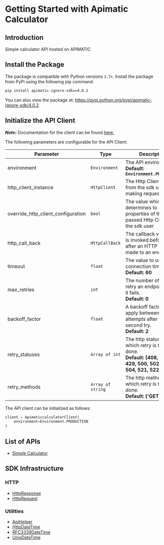 
# Getting Started with Apimatic Calculator

## Introduction

Simple calculator API hosted on APIMATIC

## Install the Package

The package is compatible with Python versions `3.7+`.
Install the package from PyPi using the following pip command:

```bash
pip install apimatic-ignore-sdk==4.0.2
```

You can also view the package at:
https://pypi.python.org/pypi/apimatic-ignore-sdk/4.0.2

## Initialize the API Client

**_Note:_** Documentation for the client can be found [here.](https://www.github.com/ZahraN444/newpublishcheckpython/tree/4.0.2/doc/client.md)

The following parameters are configurable for the API Client:

| Parameter | Type | Description |
|  --- | --- | --- |
| environment | `Environment` | The API environment. <br> **Default: `Environment.PRODUCTION`** |
| http_client_instance | `HttpClient` | The Http Client passed from the sdk user for making requests |
| override_http_client_configuration | `bool` | The value which determines to override properties of the passed Http Client from the sdk user |
| http_call_back | `HttpCallBack` | The callback value that is invoked before and after an HTTP call is made to an endpoint |
| timeout | `float` | The value to use for connection timeout. <br> **Default: 60** |
| max_retries | `int` | The number of times to retry an endpoint call if it fails. <br> **Default: 0** |
| backoff_factor | `float` | A backoff factor to apply between attempts after the second try. <br> **Default: 2** |
| retry_statuses | `Array of int` | The http statuses on which retry is to be done. <br> **Default: [408, 413, 429, 500, 502, 503, 504, 521, 522, 524]** |
| retry_methods | `Array of string` | The http methods on which retry is to be done. <br> **Default: ['GET', 'PUT']** |

The API client can be initialized as follows:

```python
client = ApimaticcalculatorClient(
    environment=Environment.PRODUCTION
)
```

## List of APIs

* [Simple Calculator](https://www.github.com/ZahraN444/newpublishcheckpython/tree/4.0.2/doc/controllers/simple-calculator.md)

## SDK Infrastructure

### HTTP

* [HttpResponse](https://www.github.com/ZahraN444/newpublishcheckpython/tree/4.0.2/doc/http-response.md)
* [HttpRequest](https://www.github.com/ZahraN444/newpublishcheckpython/tree/4.0.2/doc/http-request.md)

### Utilities

* [ApiHelper](https://www.github.com/ZahraN444/newpublishcheckpython/tree/4.0.2/doc/api-helper.md)
* [HttpDateTime](https://www.github.com/ZahraN444/newpublishcheckpython/tree/4.0.2/doc/http-date-time.md)
* [RFC3339DateTime](https://www.github.com/ZahraN444/newpublishcheckpython/tree/4.0.2/doc/rfc3339-date-time.md)
* [UnixDateTime](https://www.github.com/ZahraN444/newpublishcheckpython/tree/4.0.2/doc/unix-date-time.md)

